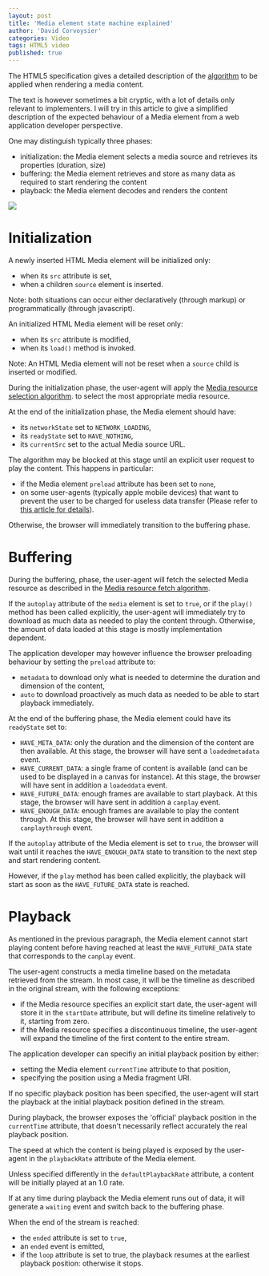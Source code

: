 ```yaml
---
layout: post
title: 'Media element state machine explained'
author: 'David Corvoysier'
categories: Video
tags: HTML5 video
published: true
---
```


The HTML5 specification gives a detailed description of the
[algorithm](http://www.w3.org/TR/html5/embedded-content-0.html#loading-the-media-resource) 
to be applied when rendering a media content.

The text is however sometimes a bit cryptic, with a lot of details only 
relevant to implementers. I will try in this article to give a simplified
description of the expected behaviour of a Media element from a web 
application developer perspective. 

<!--more-->

One may distinguish typically three phases:

* initialization: the Media element selects a media source and retrieves
 its properties (duration, size)
* buffering: the Media element retrieves and store as many data as 
required to start rendering the content 
* playback: the Media element decodes and renders the content 

<div class='figure'>
<img src='/images/HTML5MediaStateDiag.svg'>
</div>

# Initialization

A newly inserted HTML Media element will be initialized only:

* when its <code>src</code> attribute is set,
* when a children <code>source</code> element is inserted.

Note: both situations can occur either declaratively (through markup) or 
programmatically (through javascript).

An initialized HTML Media element will be reset only:

* when its <code>src</code> attribute is modified,
* when its <code>load()</code> method is invoked.

Note: An HTML Media element will not be reset when a <code>source</code>
child is inserted or modified. 

During the initialization phase, the user-agent will apply the 
[Media resource selection algorithm](http://www.w3.org/TR/html5/embedded-content-0.html#concept-media-load-algorithm).
to select the most appropriate media resource. 

At the end of the initialization phase, the Media element should have:

* its <code>networkState</code> set to <code>NETWORK_LOADING</code>,
* its <code>readyState</code> set to <code>HAVE_NOTHING</code>,
* its <code>currentSrc</code> set to the actual Media source URL.

The algorithm may be blocked at this stage until an explicit user request
 to play the content. This happens in particular:

* if the Media element <code>preload</code> attribute has been set to 
<code>none</code>,
* on some user-agents (typically apple mobile devices) that want to 
prevent the user to be charged for useless data transfer
(Please refer to [this article for details](http://developer.apple.com/library/safari/#documentation/AudioVideo/Conceptual/Using_HTML5_Audio_Video/Device-SpecificConsiderations/Device-SpecificConsiderations.html#//apple_ref/doc/uid/TP40009523-CH5-SW1)).

Otherwise, the browser will immediately transition to the buffering phase.

# Buffering

During the buffering, phase, the user-agent will fetch the selected
Media resource as described in the
[Media resource fetch algorithm](http://www.w3.org/TR/html5/embedded-content-0.html#concept-media-load-resource).  

If the <code>autoplay</code> attribute of the <code>media</code> element
is set to <code>true</code>, or if the <code>play()</code> method has
been called explicitly, the user-agent will immediately try to download 
as much data as needed to play the content through.
Otherwise, the amount of data loaded at this stage is mostly implementation
dependent.

The application developer may however influence the browser preloading
behaviour by setting the <code>preload</code> attribute to:

* <code>metadata</code> to download only what is needed to determine the
 duration and dimension of the content,
* <code>auto</code> to download proactively as much data as needed to 
be able to start playback immediately.

At the end of the buffering phase, the Media element could have its
<code>readyState</code> set to:

* <code>HAVE_META_DATA</code>: only the duration and the dimension of the
content are then available. At this stage, the browser will have sent a 
<code>loadedmetadata</code> event.
* <code>HAVE_CURRENT_DATA</code>: a single frame of content is available
(and can be used to be displayed in a canvas for instance). At this stage,
 the browser will have sent in addition a <code>loadeddata</code> event.
* <code>HAVE_FUTURE_DATA</code>: enough frames are available to start 
playback. At this stage, the browser will have sent in addition a 
<code>canplay</code> event.
* <code>HAVE_ENOUGH_DATA</code>: enough frames are available to play the
content through. At this stage, the browser will have sent in addition a 
<code>canplaythrough</code> event.

If the <code>autoplay</code> attribute of the Media element is set to 
<code>true</code>, the browser will wait until it reaches the 
<code>HAVE_ENOUGH_DATA</code> state to transition to the next step and 
start rendering content.

However, if the <code>play</code> method has been called explicitly,
the playback will start as soon as the <code>HAVE_FUTURE_DATA</code> 
state is reached. 

# Playback

As mentioned in the previous paragraph, the Media element cannot start 
playing content before having reached at least the <code>HAVE_FUTURE_DATA</code>
 state that corresponds to the <code>canplay</code> event.

The user-agent constructs a media timeline based on the metadata 
retrieved from the stream.
In most case, it will be the timeline as described in the original stream,
with the following exceptions:

* if the Media resource specifies an explicit start date, the user-agent
will store it in the <code>startDate</code> attribute, but will define its
timeline relatively to it, starting from zero.
* if the Media resource specifies a discontinuous timeline, the user-agent
will expand the timeline of the first content to the entire stream.

The application developer can specifiy an initial playback position by either:

* setting the Media element <code>currentTime</code> attribute to that
position,
* specifying the position using a Media fragment URI.

If no specific playback position has been specified, the user-agent will
 start the playback at the initial playback position defined in the stream.
 
During playback, the browser exposes the 'official' playback position in the
<code>currentTime</code> attribute, that doesn't necessarily reflect 
accurately the real playback position.

The speed at which the content is being played is exposed by the user-agent
in the <code>playbackRate</code> attribute of the Media element.

Unless specified differently in the <code>defaultPlaybackRate</code> 
attribute, a content will be initially played at an 1.0 rate.

If at any time during playback the Media element runs out of data, it will generate a <code>waiting</code> event and switch back to the buffering phase. 

When the end of the stream is reached:

* the <code>ended</code> attribute is set to <code>true</code>,
* an <code>ended</code> event is emitted,
* if the <code>loop</code> attribute is set to true, the playback resumes
at the earliest playback position: otherwise it stops.

